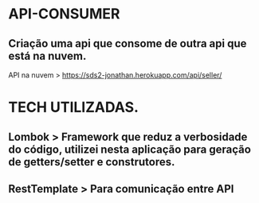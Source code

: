 # API-CONSUMER
## Criação uma api que consome de outra api que está na nuvem.
API na nuvem > https://sds2-jonathan.herokuapp.com/api/seller/
# TECH UTILIZADAS.
## Lombok > Framework que reduz a verbosidade do código, utilizei nesta aplicação para geração de getters/setter e construtores.
## RestTemplate > Para comunicação entre API
